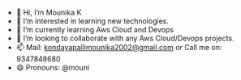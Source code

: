 - 👋 Hi, I’m Mounika K
- 👀 I’m interested in learning new technologies.
- 🌱 I’m currently learning Aws Cloud and Devops
- 💞️ I’m looking to collaborate with any Aws Cloud/Devops projects.
- 📫 Mail: kondayapallimounika2002@gmail.com or Call me on: 9347848680
- 😄 Pronouns: @mouni
  

